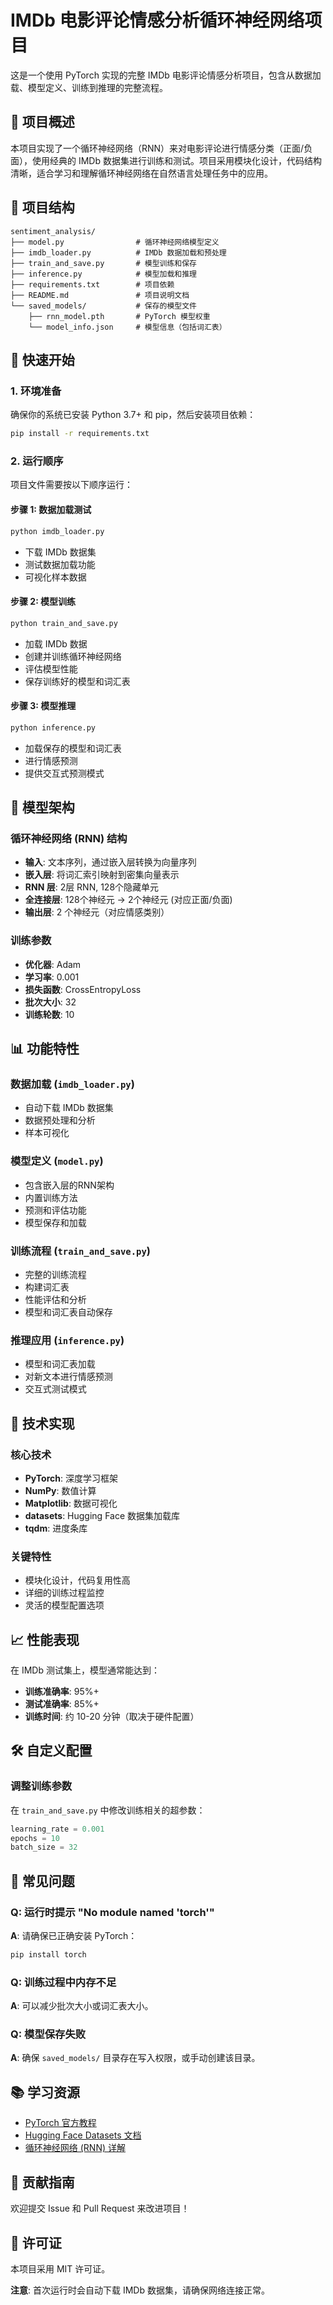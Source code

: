 # IMDb 电影评论情感分析循环神经网络项目

这是一个使用 PyTorch 实现的完整 IMDb 电影评论情感分析项目，包含从数据加载、模型定义、训练到推理的完整流程。

## 🎯 项目概述

本项目实现了一个循环神经网络（RNN）来对电影评论进行情感分类（正面/负面），使用经典的 IMDb 数据集进行训练和测试。项目采用模块化设计，代码结构清晰，适合学习和理解循环神经网络在自然语言处理任务中的应用。

## 📁 项目结构

```
sentiment_analysis/
├── model.py                # 循环神经网络模型定义
├── imdb_loader.py          # IMDb 数据加载和预处理
├── train_and_save.py       # 模型训练和保存
├── inference.py            # 模型加载和推理
├── requirements.txt        # 项目依赖
├── README.md               # 项目说明文档
└── saved_models/           # 保存的模型文件
    ├── rnn_model.pth       # PyTorch 模型权重
    └── model_info.json     # 模型信息（包括词汇表）
```

## 🚀 快速开始

### 1. 环境准备

确保你的系统已安装 Python 3.7+ 和 pip，然后安装项目依赖：

```bash
pip install -r requirements.txt
```

### 2. 运行顺序

项目文件需要按以下顺序运行：

#### 步骤 1: 数据加载测试
```bash
python imdb_loader.py
```
- 下载 IMDb 数据集
- 测试数据加载功能
- 可视化样本数据

#### 步骤 2: 模型训练
```bash
python train_and_save.py
```
- 加载 IMDb 数据
- 创建并训练循环神经网络
- 评估模型性能
- 保存训练好的模型和词汇表

#### 步骤 3: 模型推理
```bash
python inference.py
```
- 加载保存的模型和词汇表
- 进行情感预测
- 提供交互式预测模式

## 🧠 模型架构

### 循环神经网络 (RNN) 结构
- **输入**: 文本序列，通过嵌入层转换为向量序列
- **嵌入层**: 将词汇索引映射到密集向量表示
- **RNN 层**: 2层 RNN, 128个隐藏单元
- **全连接层**: 128个神经元 -> 2个神经元 (对应正面/负面)
- **输出层**: 2 个神经元（对应情感类别）

### 训练参数
- **优化器**: Adam
- **学习率**: 0.001
- **损失函数**: CrossEntropyLoss
- **批次大小**: 32
- **训练轮数**: 10

## 📊 功能特性

### 数据加载 (`imdb_loader.py`)
- 自动下载 IMDb 数据集
- 数据预处理和分析
- 样本可视化

### 模型定义 (`model.py`)
- 包含嵌入层的RNN架构
- 内置训练方法
- 预测和评估功能
- 模型保存和加载

### 训练流程 (`train_and_save.py`)
- 完整的训练流程
- 构建词汇表
- 性能评估和分析
- 模型和词汇表自动保存

### 推理应用 (`inference.py`)
- 模型和词汇表加载
- 对新文本进行情感预测
- 交互式测试模式

## 🔧 技术实现

### 核心技术
- **PyTorch**: 深度学习框架
- **NumPy**: 数值计算
- **Matplotlib**: 数据可视化
- **datasets**: Hugging Face 数据集加载库
- **tqdm**: 进度条库

### 关键特性
- 模块化设计，代码复用性高
- 详细的训练过程监控
- 灵活的模型配置选项

## 📈 性能表现

在 IMDb 测试集上，模型通常能达到：
- **训练准确率**: 95%+
- **测试准确率**: 85%+
- **训练时间**: 约 10-20 分钟（取决于硬件配置）

## 🛠️ 自定义配置

### 调整训练参数
在 `train_and_save.py` 中修改训练相关的超参数：

```python
learning_rate = 0.001
epochs = 10
batch_size = 32
```

## 🐛 常见问题

### Q: 运行时提示 "No module named 'torch'"
**A**: 请确保已正确安装 PyTorch：
```bash
pip install torch
```

### Q: 训练过程中内存不足
**A**: 可以减少批次大小或词汇表大小。

### Q: 模型保存失败
**A**: 确保 `saved_models/` 目录存在写入权限，或手动创建该目录。

## 📚 学习资源

- [PyTorch 官方教程](https://pytorch.org/tutorials/)
- [Hugging Face Datasets 文档](https://huggingface.co/docs/datasets/)
- [循环神经网络 (RNN) 详解](https://stanford.edu/~shervine/teaching/cs-230/cheatsheet-recurrent-neural-networks)

## 🤝 贡献指南

欢迎提交 Issue 和 Pull Request 来改进项目！

## 📄 许可证

本项目采用 MIT 许可证。

**注意**: 首次运行时会自动下载 IMDb 数据集，请确保网络连接正常。
